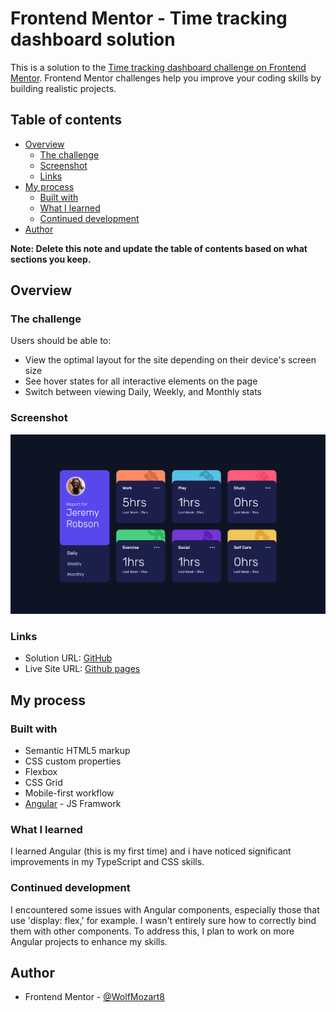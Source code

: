 # Frontend Mentor - Time tracking dashboard solution

This is a solution to the [Time tracking dashboard challenge on Frontend Mentor](https://www.frontendmentor.io/challenges/time-tracking-dashboard-UIQ7167Jw). Frontend Mentor challenges help you improve your coding skills by building realistic projects.

## Table of contents

- [Overview](#overview)
  - [The challenge](#the-challenge)
  - [Screenshot](#screenshot)
  - [Links](#links)
- [My process](#my-process)
  - [Built with](#built-with)
  - [What I learned](#what-i-learned)
  - [Continued development](#continued-development)
- [Author](#author)

**Note: Delete this note and update the table of contents based on what sections you keep.**

## Overview

### The challenge

Users should be able to:

- View the optimal layout for the site depending on their device's screen size
- See hover states for all interactive elements on the page
- Switch between viewing Daily, Weekly, and Monthly stats

### Screenshot

![](./images/preview.png)


### Links

- Solution URL: [GitHub](https://github.com/WolfMozart8/time-tracking-angular)
- Live Site URL: [Github pages](https://wolfmozart8.github.io/time-tracking-angular/)

## My process

### Built with

- Semantic HTML5 markup
- CSS custom properties
- Flexbox
- CSS Grid
- Mobile-first workflow
- [Angular](https://angular.io/) - JS Framwork

### What I learned

I learned Angular (this is my first time) and i have noticed significant improvements in my TypeScript and CSS skills.


### Continued development

I encountered some issues with Angular components, especially those that use 'display: flex,' for example. I wasn't entirely sure how to correctly bind them with other components. To address this, I plan to work on more Angular projects to enhance my skills.

## Author

- Frontend Mentor - [@WolfMozart8](https://www.frontendmentor.io/profile/WolfMozart8)
